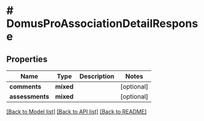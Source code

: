 # # DomusProAssociationDetailResponse

## Properties

Name | Type | Description | Notes
------------ | ------------- | ------------- | -------------
**comments** | **mixed** |  | [optional]
**assessments** | **mixed** |  | [optional]

[[Back to Model list]](../../README.md#models) [[Back to API list]](../../README.md#endpoints) [[Back to README]](../../README.md)
